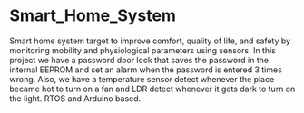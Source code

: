 # Smart_Home_System
Smart home system target to improve comfort, quality of life, and safety by monitoring mobility and physiological parameters using sensors. In this project we have a password door lock that saves the password in the internal EEPROM and set an alarm when the password is entered 3 times wrong. Also, we have a temperature sensor detect whenever the place became hot to turn on a fan and LDR detect whenever it gets dark to turn on the light.
RTOS and Arduino based.
